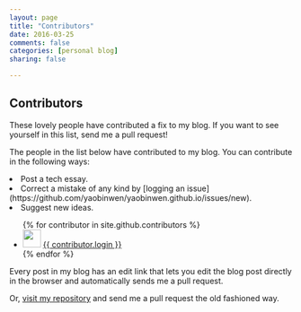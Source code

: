 ```yaml
---
layout: page
title: "Contributors"
date: 2016-03-25
comments: false
categories: [personal blog]
sharing: false

---
```


## Contributors

These lovely people have contributed a fix to my blog. If you want
to see yourself in this list, send me a pull request!

The people in the list below have contributed to my blog. You can contribute in the following ways:
<li> Post a tech essay.</li>
<li> Correct a mistake of any kind by [logging an issue](https://github.com/yaobinwen/yaobinwen.github.io/issues/new). </li>
<li> Suggest new ideas. </li>

<ul>
{% for contributor in site.github.contributors %}
  <li>
    <img src="{{ contributor.avatar_url }}" width="32" height="32" /> <a href="{{ contributor.html_url }}">{{ contributor.login }}</a>
  </li>
{% endfor %}
</ul>

Every post in my blog has an edit link that lets you edit the blog post directly in the browser and automatically sends me a pull request.

Or, [visit my repository]({{site.github.repository_url}}) and send me a pull request the old fashioned way.
